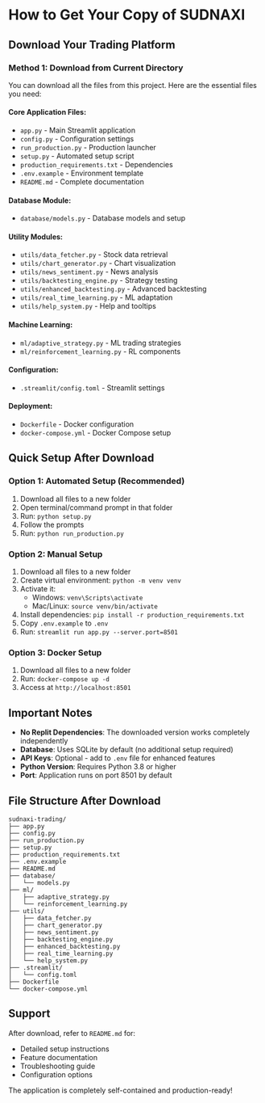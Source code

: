 # How to Get Your Copy of SUDNAXI

## Download Your Trading Platform

### Method 1: Download from Current Directory

You can download all the files from this project. Here are the essential files you need:

#### Core Application Files:
- `app.py` - Main Streamlit application
- `config.py` - Configuration settings
- `run_production.py` - Production launcher
- `setup.py` - Automated setup script
- `production_requirements.txt` - Dependencies
- `.env.example` - Environment template
- `README.md` - Complete documentation

#### Database Module:
- `database/models.py` - Database models and setup

#### Utility Modules:
- `utils/data_fetcher.py` - Stock data retrieval
- `utils/chart_generator.py` - Chart visualization
- `utils/news_sentiment.py` - News analysis
- `utils/backtesting_engine.py` - Strategy testing
- `utils/enhanced_backtesting.py` - Advanced backtesting
- `utils/real_time_learning.py` - ML adaptation
- `utils/help_system.py` - Help and tooltips

#### Machine Learning:
- `ml/adaptive_strategy.py` - ML trading strategies
- `ml/reinforcement_learning.py` - RL components

#### Configuration:
- `.streamlit/config.toml` - Streamlit settings

#### Deployment:
- `Dockerfile` - Docker configuration
- `docker-compose.yml` - Docker Compose setup

## Quick Setup After Download

### Option 1: Automated Setup (Recommended)
1. Download all files to a new folder
2. Open terminal/command prompt in that folder
3. Run: `python setup.py`
4. Follow the prompts
5. Run: `python run_production.py`

### Option 2: Manual Setup
1. Download all files to a new folder
2. Create virtual environment: `python -m venv venv`
3. Activate it:
   - Windows: `venv\Scripts\activate`
   - Mac/Linux: `source venv/bin/activate`
4. Install dependencies: `pip install -r production_requirements.txt`
5. Copy `.env.example` to `.env`
6. Run: `streamlit run app.py --server.port=8501`

### Option 3: Docker Setup
1. Download all files to a new folder
2. Run: `docker-compose up -d`
3. Access at `http://localhost:8501`

## Important Notes

- **No Replit Dependencies**: The downloaded version works completely independently
- **Database**: Uses SQLite by default (no additional setup required)
- **API Keys**: Optional - add to `.env` file for enhanced features
- **Python Version**: Requires Python 3.8 or higher
- **Port**: Application runs on port 8501 by default

## File Structure After Download

```
sudnaxi-trading/
├── app.py
├── config.py
├── run_production.py
├── setup.py
├── production_requirements.txt
├── .env.example
├── README.md
├── database/
│   └── models.py
├── ml/
│   ├── adaptive_strategy.py
│   └── reinforcement_learning.py
├── utils/
│   ├── data_fetcher.py
│   ├── chart_generator.py
│   ├── news_sentiment.py
│   ├── backtesting_engine.py
│   ├── enhanced_backtesting.py
│   ├── real_time_learning.py
│   └── help_system.py
├── .streamlit/
│   └── config.toml
├── Dockerfile
└── docker-compose.yml
```

## Support

After download, refer to `README.md` for:
- Detailed setup instructions
- Feature documentation
- Troubleshooting guide
- Configuration options

The application is completely self-contained and production-ready!